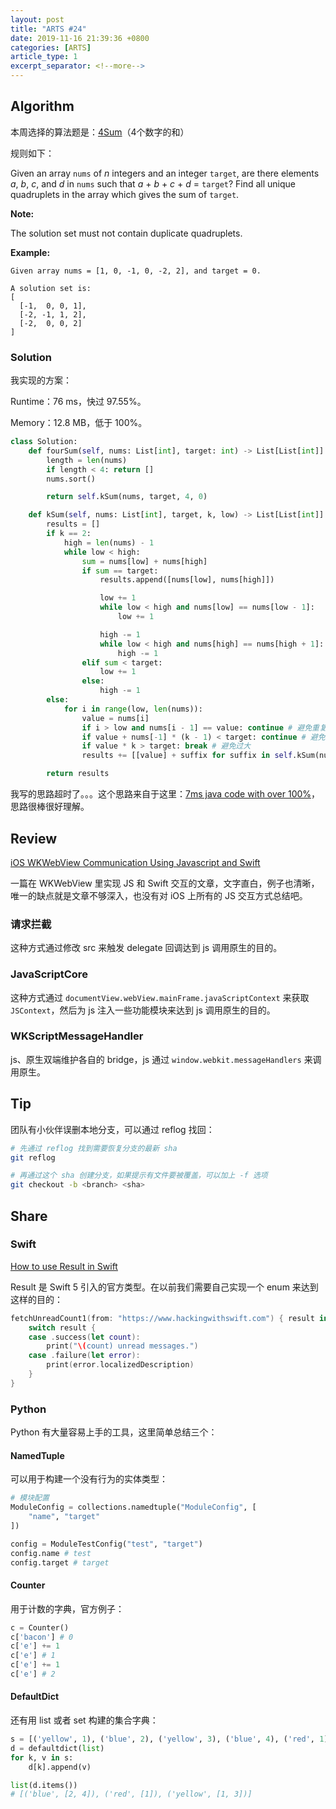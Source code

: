 ```yaml
---
layout: post
title: "ARTS #24"
date: 2019-11-16 21:39:36 +0800
categories: [ARTS]
article_type: 1
excerpt_separator: <!--more-->
---
```



## Algorithm

本周选择的算法题是：[4Sum](<https://leetcode.com/problems/4sum/>)（4个数字的和）

<!--more-->

规则如下：

Given an array `nums` of *n* integers and an integer `target`, are there elements *a*, *b*, *c*, and *d* in `nums` such that *a* + *b* + *c* + *d* = `target`? Find all unique quadruplets in the array which gives the sum of `target`.

**Note:**

The solution set must not contain duplicate quadruplets.

**Example:**

```
Given array nums = [1, 0, -1, 0, -2, 2], and target = 0.

A solution set is:
[
  [-1,  0, 0, 1],
  [-2, -1, 1, 2],
  [-2,  0, 0, 2]
]
```

### Solution

我实现的方案：

Runtime：76 ms，快过 97.55%。

Memory：12.8 MB，低于 100%。

```python
class Solution:
    def fourSum(self, nums: List[int], target: int) -> List[List[int]]:
        length = len(nums)
        if length < 4: return []
        nums.sort()

        return self.kSum(nums, target, 4, 0)

    def kSum(self, nums: List[int], target, k, low) -> List[List[int]]:
        results = []
        if k == 2:
            high = len(nums) - 1
            while low < high:
                sum = nums[low] + nums[high]
                if sum == target:
                    results.append([nums[low], nums[high]])

                    low += 1
                    while low < high and nums[low] == nums[low - 1]:
                        low += 1

                    high -= 1
                    while low < high and nums[high] == nums[high + 1]:
                        high -= 1
                elif sum < target:
                    low += 1
                else:
                    high -= 1
        else:
            for i in range(low, len(nums)):
                value = nums[i]
                if i > low and nums[i - 1] == value: continue # 避免重复
                if value + nums[-1] * (k - 1) < target: continue # 避免过小
                if value * k > target: break # 避免过大
                results += [[value] + suffix for suffix in self.kSum(nums, target - value, k - 1, i + 1)]

        return results
```

我写的思路超时了。。。这个思路来自于这里：[7ms java code with over 100%](https://leetcode.com/problems/4sum/discuss/8547/7ms-java-code-win-over-100)，思路很棒很好理解。


## Review

[iOS WKWebView Communication Using Javascript and Swift](https://medium.com/john-lewis-software-engineering/ios-wkwebview-communication-using-javascript-and-swift-ee077e0127eb)

一篇在 WKWebView 里实现 JS 和 Swift 交互的文章，文字直白，例子也清晰，唯一的缺点就是文章不够深入，也没有对 iOS 上所有的 JS 交互方式总结吧。

### 请求拦截

这种方式通过修改 src 来触发 delegate 回调达到 js 调用原生的目的。

### JavaScriptCore

这种方式通过 `documentView.webView.mainFrame.javaScriptContext` 来获取 `JSContext`，然后为 js 注入一些功能模块来达到 js 调用原生的目的。

### WKScriptMessageHandler

js、原生双端维护各自的 bridge，js 通过 `window.webkit.messageHandlers` 来调用原生。

## Tip

团队有小伙伴误删本地分支，可以通过 reflog 找回：

```bash
# 先通过 reflog 找到需要恢复分支的最新 sha
git reflog

# 再通过这个 sha 创建分支，如果提示有文件要被覆盖，可以加上 -f 选项
git checkout -b <branch> <sha>
```

## Share

### Swift

[How to use Result in Swift](https://www.hackingwithswift.com/articles/161/how-to-use-result-in-swift)

Result 是 Swift 5 引入的官方类型。在以前我们需要自己实现一个 enum 来达到这样的目的：

```swift
fetchUnreadCount1(from: "https://www.hackingwithswift.com") { result in
    switch result {
    case .success(let count):
        print("\(count) unread messages.")
    case .failure(let error):
        print(error.localizedDescription)
    }
}
```

### Python

Python 有大量容易上手的工具，这里简单总结三个：

#### NamedTuple

可以用于构建一个没有行为的实体类型：

```python
# 模块配置
ModuleConfig = collections.namedtuple("ModuleConfig", [
    "name", "target"
])

config = ModuleTestConfig("test", "target")
config.name # test
config.target # target
```

#### Counter

用于计数的字典，官方例子：

```python
c = Counter()
c['bacon'] # 0
c['e'] += 1
c['e'] # 1
c['e'] += 1
c['e'] # 2
```

#### DefaultDict

还有用 list 或者 set 构建的集合字典：

```python
s = [('yellow', 1), ('blue', 2), ('yellow', 3), ('blue', 4), ('red', 1)]
d = defaultdict(list)
for k, v in s:
    d[k].append(v)

list(d.items())
# [('blue', [2, 4]), ('red', [1]), ('yellow', [1, 3])]
```